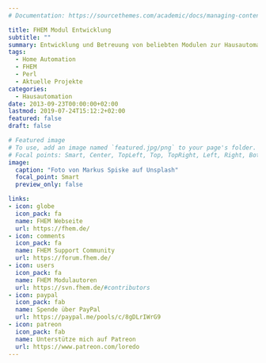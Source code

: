 ```yaml
---
# Documentation: https://sourcethemes.com/academic/docs/managing-content/

title: FHEM Modul Entwicklung
subtitle: ""
summary: Entwicklung und Betreuung von beliebten Modulen zur Hausautomatisierung
tags:
  - Home Automation
  - FHEM
  - Perl
  - Aktuelle Projekte
categories:
  - Hausautomation
date: 2013-09-23T00:00:00+02:00
lastmod: 2019-07-24T15:12:2+02:00
featured: false
draft: false

# Featured image
# To use, add an image named `featured.jpg/png` to your page's folder.
# Focal points: Smart, Center, TopLeft, Top, TopRight, Left, Right, BottomLeft, Bottom, BottomRight.
image:
  caption: "Foto von Markus Spiske auf Unsplash"
  focal_point: Smart
  preview_only: false

links:
- icon: globe
  icon_pack: fa
  name: FHEM Webseite
  url: https://fhem.de/
- icon: comments
  icon_pack: fa
  name: FHEM Support Community
  url: https://forum.fhem.de/
- icon: users
  icon_pack: fa
  name: FHEM Modulautoren
  url: https://svn.fhem.de/#contributors
- icon: paypal
  icon_pack: fab
  name: Spende über PayPal
  url: https://paypal.me/pools/c/8gDLrIWrG9
- icon: patreon
  icon_pack: fab
  name: Unterstütze mich auf Patreon
  url: https://www.patreon.com/loredo
---
```

